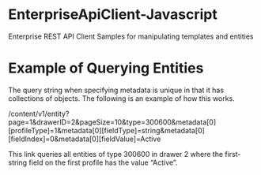 # EnterpriseApiClient-Javascript
Enterprise REST API Client Samples for manipulating templates and entities

# Example of Querying Entities
The query string when specifying metadata is unique in that it has collections of objects. The following is an example of how this works.

/content/v1/entity?page=1&drawerID=2&pageSize=10&type=300600&metadata[0][profileType]=1&metadata[0][fieldType]=string&metadata[0][fieldIndex]=0&metadata[0][fieldValue]=Active

This link queries all entities of type 300600 in drawer 2 where the first-string field on the first profile has the value “Active”.

